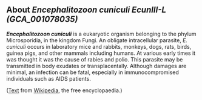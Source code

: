About *Encephalitozoon cuniculi EcunIII-L (GCA\_001078035)* 
-----------------------------------------------------------



***Encephalitozoon cuniculi*** is a eukaryotic organism belonging to the
phylum Microsporidia, in the kingdom Fungi. An obligate intracellular
parasite, *E. cuniculi* occurs in laboratory mice and rabbits, monkeys,
dogs, rats, birds, guinea pigs, and other mammals including humans. At
various early times it was thought it was the cause of rabies and polio.
This parasite may be transmitted in body exudates or transplacentally.
Although damages are minimal, an infection can be fatal, especially in
immunocompromised individuals such as AIDS patients.

([Text](http://en.wikipedia.org/wiki/Encephalitozoon_cuniculi) from
[Wikipedia](http://en.wikipedia.org/), the free encyclopaedia.)
